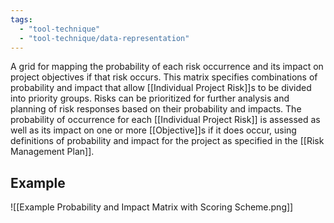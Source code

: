 ```yaml
---
tags:
  - "tool-technique"
  - "tool-technique/data-representation"
---
```

A grid for mapping the probability of each risk occurrence and its impact on project objectives if that risk occurs. This matrix specifies combinations of probability and impact that allow [[Individual Project Risk]]s to be divided into priority groups. Risks can be prioritized for further analysis and planning of risk responses based on their probability and impacts. The probability of occurrence for each [[Individual Project Risk]] is assessed as well as its impact on one or more [[Objective]]s if it does occur, using definitions of probability and impact for the project as specified in the [[Risk Management Plan]].
## Example
![[Example Probability and Impact Matrix with Scoring Scheme.png]]